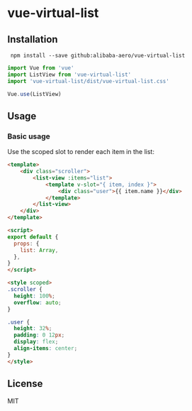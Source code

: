 # vue-virtual-list

## Installation

```
 npm install --save github:alibaba-aero/vue-virtual-list
```

```javascript
import Vue from 'vue'
import ListView from 'vue-virtual-list'
import 'vue-virtual-list/dist/vue-virtual-list.css'

Vue.use(ListView)
```

## Usage

### Basic usage

Use the scoped slot to render each item in the list:

```html
<template>
    <div class="scroller">
        <list-view :items="list">
            <template v-slot="{ item, index }">
                <div class="user">{{ item.name }}</div>
            </template>
        </list-view>
    </div>
</template>

<script>
export default {
  props: {
    list: Array,
  },
}
</script>

<style scoped>
.scroller {
  height: 100%;
  overflow: auto;
}

.user {
  height: 32%;
  padding: 0 12px;
  display: flex;
  align-items: center;
}
</style>
```
## License

MIT
